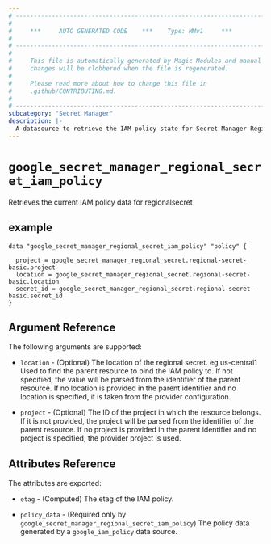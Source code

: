 ```yaml
---
# ----------------------------------------------------------------------------
#
#     ***     AUTO GENERATED CODE    ***    Type: MMv1     ***
#
# ----------------------------------------------------------------------------
#
#     This file is automatically generated by Magic Modules and manual
#     changes will be clobbered when the file is regenerated.
#
#     Please read more about how to change this file in
#     .github/CONTRIBUTING.md.
#
# ----------------------------------------------------------------------------
subcategory: "Secret Manager"
description: |-
  A datasource to retrieve the IAM policy state for Secret Manager RegionalSecret
---
```



# `google_secret_manager_regional_secret_iam_policy`
Retrieves the current IAM policy data for regionalsecret


## example

```hcl
data "google_secret_manager_regional_secret_iam_policy" "policy" {

  project = google_secret_manager_regional_secret.regional-secret-basic.project
  location = google_secret_manager_regional_secret.regional-secret-basic.location
  secret_id = google_secret_manager_regional_secret.regional-secret-basic.secret_id
}
```

## Argument Reference

The following arguments are supported:

* `location` - (Optional) The location of the regional secret. eg us-central1
 Used to find the parent resource to bind the IAM policy to. If not specified,
  the value will be parsed from the identifier of the parent resource. If no location is provided in the parent identifier and no
  location is specified, it is taken from the provider configuration.

* `project` - (Optional) The ID of the project in which the resource belongs.
    If it is not provided, the project will be parsed from the identifier of the parent resource. If no project is provided in the parent identifier and no project is specified, the provider project is used.

## Attributes Reference

The attributes are exported:

* `etag` - (Computed) The etag of the IAM policy.

* `policy_data` - (Required only by `google_secret_manager_regional_secret_iam_policy`) The policy data generated by
  a `google_iam_policy` data source.
